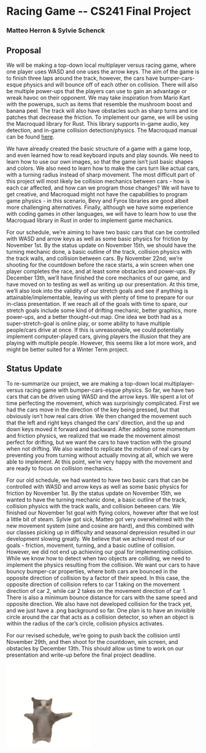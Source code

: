 # Racing Game -- CS241 Final Project
### Matteo Herron & Sylvie Schenck

## Proposal

We will be making a top-down local multiplayer versus racing game, where one player uses WASD and one uses the arrow keys. The aim of the game is to finish three laps around the track, however, the cars have bumper-cars-esque physics and will bounce off of each other on collision. There will also be multiple power-ups that the players can use to gain an advantage or wreak havoc on their opponent. We may take inspiration from Mario Kart with the powerups, such as items that resemble the mushroom boost and banana peel. The track will also have obstacles such as sharp turns and ice patches that decrease the friction. To implement our game, we will be using the Macroquad library for Rust. This library supports in-game audio, key detection, and in-game collision detection/physics. The Macroquad manual can be found [here](https://macroquad.rs/docs/).

We have already created the basic structure of a game with a game loop, and even learned how to read keyboard inputs and play sounds. We need to learn how to use our own images, so that the game isn’t just basic shapes and colors. We also need to learn how to make the cars turn like actual cars, with a turning radius instead of sharp movement. The most difficult part of this project will most likely be collision mechanics between cars - how is each car affected, and how can we program those changes? We will have to get creative, and Macroquad might not have the capabilities to program game physics - in this scenario, Bevy and Fyrox libraries are good albeit more challenging alternatives. Finally, although we have some experience with coding games in other languages, we will have to learn how to use the Macroquad library in Rust in order to implement game mechanics.

For our schedule, we’re aiming to have two basic cars that can be controlled with WASD and arrow keys as well as some basic physics for friction by November 1st. By the status update on November 15th, we should have the turning mechanic done, a basic outline of the track, collision physics with the track walls, and collision between cars. By November 22nd, we’re shooting for the countdown before the race starts, a win screen when one player completes the race, and at least some obstacles and power-ups. By December 13th, we’ll have finished the core mechanics of our game, and have moved on to testing as well as writing up our presentation. At this time, we’ll also look into the validity of our stretch goals and see if anything is attainable/implementable, leaving us with plenty of time to prepare for our in-class presentation. If we reach all of the goals with time to spare, our stretch goals include some kind of drifting mechanic, better graphics, more power-ups, and a better thought-out map. One idea we both had as a super-stretch-goal is online play, or some ability to have multiple people/cars drive at once. If this is unreasonable, we could potentially implement computer-played cars, giving players the illusion that they are playing with multiple people. However, this seems like a lot more work, and might be better suited for a Winter Term project.

## Status Update

To re-summarize our project, we are making a top-down local multiplayer-versus racing game with bumper-cars-esque physics. So far, we have two cars that can be driven using WASD and the arrow keys. We spent a lot of time perfecting the movement, which was surprisingly complicated. First we had the cars move in the direction of the key being pressed, but that obviously isn’t how real cars drive. We then changed the movement such that the left and right keys changed the cars’ direction, and the up and down keys moved it forward and backward. After adding some momentum and friction physics, we realized that we made the movement almost perfect for drifting, but we want the cars to have traction with the ground when not drifting. We also wanted to replicate the motion of real cars by preventing you from turning without actually moving at all, which we were able to implement. At this point, we’re very happy with the movement and are ready to focus on collision mechanics.

For our old schedule, we had wanted to have two basic cars that can be controlled with WASD and arrow keys as well as some basic physics for friction by November 1st. By the status update on November 15th, we wanted to have the turning mechanic done, a basic outline of the track, collision physics with the track walls, and collision between cars. We finished our November 1st goal with flying colors, however after that we lost a little bit of steam. Sylvie got sick, Matteo got very overwhelmed with the new movement system (sine and cosine are hard), and this combined with our classes picking up in difficulty and seasonal depression resulted in our development slowing greatly. We believe that we achieved most of our goals - friction, movement, turning, and a basic outline of collision. However, we did not end up achieving our goal for implementing collision. While we know how to detect when two objects are colliding, we need to implement the physics resulting from the collision. We want our cars to have bouncy bumper-car properties, where both cars are bounced in the opposite direction of collision by a factor of their speed. In this case, the opposite direction of collision refers to car 1 taking on the movement direction of car 2, while car 2 takes on the movement direction of car 1. There is also a minimum bounce distance for cars with the same speed and opposite direction. We also have not developed collision for the track yet, and we just have a .png background so far. One plan is to have an invisible circle around the car that acts as a collision detector, so when an object is within the radius of the car’s circle, collision physics activates.

For our revised schedule, we’re going to push back the collision until November 29th, and then shoot for the countdown, win screen, and obstacles by December 13th. This should allow us time to work on our presentation and write-up before the final project deadline.

![happy cat gif](happy-cat-gif.gif)